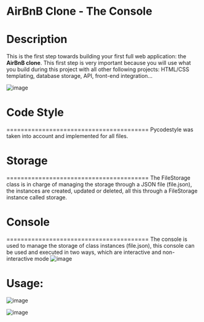 # AirBnB Clone - The Console

# Description
This is the first step towards building your first full web application: the **AirBnB clone**. This first step is very important because you will use what you build during this project with all other following projects: HTML/CSS templating, database storage, API, front-end integration…

![image](https://github.com/Joumanasalahedin/AirBnB_clone/assets/128834708/98edde39-7b3f-4f49-a1f1-a43f2c3a60ea)

# Code Style
========================================
Pycodestyle was taken into account and implemented for all files.

# Storage
========================================
The FileStorage class is in charge of managing the storage through a JSON file (file.json), the instances are created, updated or deleted, all this through a FileStorage instance called storage.

# Console
========================================
The console is used to manage the storage of class instances (file.json), this console can be used and executed in two ways, which are interactive and non-interactive mode
![image](https://github.com/Joumanasalahedin/AirBnB_clone/assets/128834708/b2c9af48-2111-4672-97fe-4bb131a4caff)

Usage:
========================================

![image](https://github.com/Joumanasalahedin/AirBnB_clone/assets/128834708/589037f5-fd9c-45eb-8a6e-dd25ec4fccab)

![image](https://github.com/Joumanasalahedin/AirBnB_clone/assets/128834708/8b3041b9-5c46-44d8-b040-f7a32c730de2)
